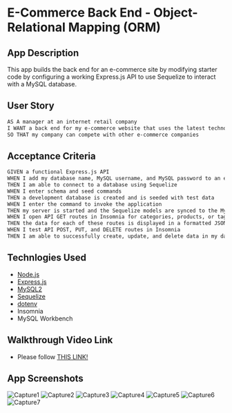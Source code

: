 # E-Commerce Back End - Object-Relational Mapping (ORM)

## App Description

This app builds the back end for an e-commerce site by modifying starter code by configuring a working Express.js API to use Sequelize to interact with a MySQL database.

## User Story

```md
AS A manager at an internet retail company
I WANT a back end for my e-commerce website that uses the latest technologies
SO THAT my company can compete with other e-commerce companies
```

## Acceptance Criteria

```md
GIVEN a functional Express.js API
WHEN I add my database name, MySQL username, and MySQL password to an environment variable file
THEN I am able to connect to a database using Sequelize
WHEN I enter schema and seed commands
THEN a development database is created and is seeded with test data
WHEN I enter the command to invoke the application
THEN my server is started and the Sequelize models are synced to the MySQL database
WHEN I open API GET routes in Insomnia for categories, products, or tags
THEN the data for each of these routes is displayed in a formatted JSON
WHEN I test API POST, PUT, and DELETE routes in Insomnia
THEN I am able to successfully create, update, and delete data in my database
```

## Technlogies Used

- [Node.js](https://nodejs.org/en/)
- [Express.js](https://expressjs.com/)
- [MySQL2](https://www.npmjs.com/package/mysql2)
- [Sequelize](https://www.npmjs.com/package/sequelize) 
- [dotenv](https://www.npmjs.com/package/dotenv) 
- Insomnia
- MySQL Workbench 

## Walkthrough Video Link

- Please follow [THIS LINK!](https://www.loom.com/share/5c955486e97d4a44b53360fca0b7db7e)

## App Screenshots

![Capture1](./utils/public/images/Capture1.PNG)
![Capture2](./utils/public/images/Capture2.PNG)
![Capture3](./utils/public/images/Capture3.PNG)
![Capture4](./utils/public/images/Capture4.PNG)
![Capture5](./utils/public/images/Capture5.PNG)
![Capture6](./utils/public/images/Capture6.PNG)
![Capture7](./utils/public/images/Capture7.PNG)
